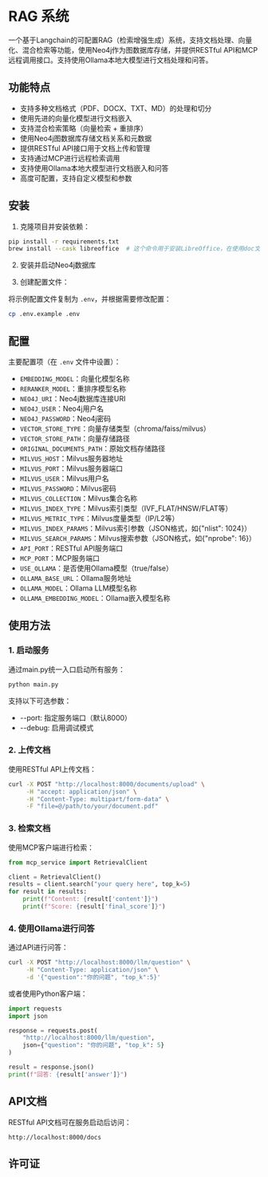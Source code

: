 # RAG 系统

一个基于Langchain的可配置RAG（检索增强生成）系统，支持文档处理、向量化、混合检索等功能，使用Neo4j作为图数据库存储，并提供RESTful API和MCP远程调用接口。支持使用Ollama本地大模型进行文档处理和问答。

## 功能特点

- 支持多种文档格式（PDF、DOCX、TXT、MD）的处理和切分
- 使用先进的向量化模型进行文档嵌入
- 支持混合检索策略（向量检索 + 重排序）
- 使用Neo4j图数据库存储文档关系和元数据
- 提供RESTful API接口用于文档上传和管理
- 支持通过MCP进行远程检索调用
- 支持使用Ollama本地大模型进行文档嵌入和问答
- 高度可配置，支持自定义模型和参数

## 安装

1. 克隆项目并安装依赖：

```bash
pip install -r requirements.txt
brew install --cask libreoffice  # 这个命令用于安装LibreOffice，在使用doc文件上传时需要安装
```


2. 安装并启动Neo4j数据库

3. 创建配置文件：

将示例配置文件复制为 `.env`，并根据需要修改配置：

```bash
cp .env.example .env
```

## 配置

主要配置项（在 `.env` 文件中设置）：

- `EMBEDDING_MODEL`：向量化模型名称
- `RERANKER_MODEL`：重排序模型名称
- `NEO4J_URI`：Neo4j数据库连接URI
- `NEO4J_USER`：Neo4j用户名
- `NEO4J_PASSWORD`：Neo4j密码
- `VECTOR_STORE_TYPE`：向量存储类型（chroma/faiss/milvus）
- `VECTOR_STORE_PATH`：向量存储路径
- `ORIGINAL_DOCUMENTS_PATH`：原始文档存储路径
- `MILVUS_HOST`：Milvus服务器地址
- `MILVUS_PORT`：Milvus服务器端口
- `MILVUS_USER`：Milvus用户名
- `MILVUS_PASSWORD`：Milvus密码
- `MILVUS_COLLECTION`：Milvus集合名称
- `MILVUS_INDEX_TYPE`：Milvus索引类型（IVF_FLAT/HNSW/FLAT等）
- `MILVUS_METRIC_TYPE`：Milvus度量类型（IP/L2等）
- `MILVUS_INDEX_PARAMS`：Milvus索引参数（JSON格式，如{"nlist": 1024}）
- `MILVUS_SEARCH_PARAMS`：Milvus搜索参数（JSON格式，如{"nprobe": 16}）
- `API_PORT`：RESTful API服务端口
- `MCP_PORT`：MCP服务端口
- `USE_OLLAMA`：是否使用Ollama模型（true/false）
- `OLLAMA_BASE_URL`：Ollama服务地址
- `OLLAMA_MODEL`：Ollama LLM模型名称
- `OLLAMA_EMBEDDING_MODEL`：Ollama嵌入模型名称

## 使用方法

### 1. 启动服务

通过main.py统一入口启动所有服务：

```bash
python main.py
```

支持以下可选参数：
- --port: 指定服务端口（默认8000）
- --debug: 启用调试模式

### 2. 上传文档

使用RESTful API上传文档：

```bash
curl -X POST "http://localhost:8000/documents/upload" \
     -H "accept: application/json" \
     -H "Content-Type: multipart/form-data" \
     -F "file=@/path/to/your/document.pdf"
```

### 3. 检索文档

使用MCP客户端进行检索：

```python
from mcp_service import RetrievalClient

client = RetrievalClient()
results = client.search("your query here", top_k=5)
for result in results:
    print(f"Content: {result['content']}")
    print(f"Score: {result['final_score']}")
```

### 4. 使用Ollama进行问答

通过API进行问答：

```bash
curl -X POST "http://localhost:8000/llm/question" \
     -H "Content-Type: application/json" \
     -d '{"question":"你的问题", "top_k":5}'
```

或者使用Python客户端：

```python
import requests
import json

response = requests.post(
    "http://localhost:8000/llm/question",
    json={"question": "你的问题", "top_k": 5}
)

result = response.json()
print(f"回答: {result['answer']}")
```

## API文档

RESTful API文档可在服务启动后访问：

```
http://localhost:8000/docs
```

## 许可证

